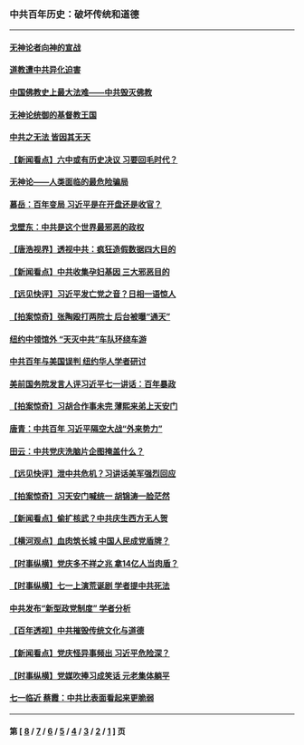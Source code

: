 ### 中共百年历史：破坏传统和道德
---
#### [无神论者向神的宣战](../../pages/nf1176114/n13281535.md?10220430) 
#### [道教遭中共异化迫害](../../pages/nf1176114/n13281463.md?10220430) 
#### [中国佛教史上最大法难——中共毁灭佛教](../../pages/nf1176114/n13281397.md?10220430) 
#### [无神论统御的基督教王国](../../pages/nf1176114/n13281280.md?10220430) 
#### [中共之无法 皆因其无天](../../pages/nf1176114/n13281088.md?10220430) 
#### [【新闻看点】六中或有历史决议 习要回毛时代？](../../pages/nf1176114/n13222895.md?10220430) 
#### [无神论——人类面临的最危险骗局](../../pages/nf1176114/n13196137.md?10220430) 
#### [慕岳：百年变局 习近平是在开盘还是收官？](../../pages/nf1176114/n13206516.md?10220430) 
#### [戈壁东：中共是这个世界最邪恶的政权](../../pages/nf1176114/n13085641.md?10220430) 
#### [【唐浩视界】透视中共：疯狂造假数据四大目的](../../pages/nf1176114/n13080590.md?10220430) 
#### [【新闻看点】中共收集孕妇基因 三大邪恶目的](../../pages/nf1176114/n13077182.md?10220430) 
#### [【远见快评】习近平发亡党之音？日相一语惊人](../../pages/nf1176114/n13074809.md?10220430) 
#### [【拍案惊奇】张陶殴打两院士 后台被曝“通天”](../../pages/nf1176114/n13070496.md?10220430) 
#### [纽约中领馆外 “天灭中共”车队环绕车游](../../pages/nf1176114/n13070693.md?10220430) 
#### [中共百年与美国误判 纽约华人学者研讨](../../pages/nf1176114/n13067969.md?10220430) 
#### [美前国务院发言人评习近平七一讲话：百年暴政](../../pages/nf1176114/n13066986.md?10220430) 
#### [【拍案惊奇】习胡合作事未完 薄熙来弟上天安门](../../pages/nf1176114/n13065867.md?10220430) 
#### [唐青：中共百年 习近平隔空大战“外来势力”](../../pages/nf1176114/n13065976.md?10220430) 
#### [田云：中共党庆洗脑片企图掩盖什么？](../../pages/nf1176114/n13064395.md?10220430) 
#### [【远见快评】泄中共危机？习讲话美军强烈回应](../../pages/nf1176114/n13064269.md?10220430) 
#### [【拍案惊奇】习天安门喊统一 胡锦涛一脸茫然](../../pages/nf1176114/n13063233.md?10220430) 
#### [【新闻看点】偷扩核武？中共庆生西方无人贺](../../pages/nf1176114/n13061263.md?10220430) 
#### [【横河观点】血肉筑长城 中国人民成党盾牌？](../../pages/nf1176114/n13061779.md?10220430) 
#### [【时事纵横】党庆多不祥之兆 拿14亿人当肉盾？](../../pages/nf1176114/n13061709.md?10220430) 
#### [【时事纵横】七一上演荒诞剧 学者提中共死法](../../pages/nf1176114/n13058990.md?10220430) 
#### [中共发布“新型政党制度” 学者分析](../../pages/nf1176114/n13056354.md?10220430) 
#### [【百年透视】中共摧毁传统文化与道德](../../pages/nf1176114/n13057253.md?10220430) 
#### [【新闻看点】党庆怪异事频出 习近平危险深？](../../pages/nf1176114/n13056781.md?10220430) 
#### [【时事纵横】党媒吹捧习成笑话 元老集体躺平](../../pages/nf1176114/n13056792.md?10220430) 
#### [七一临近 蔡霞：中共比表面看起来更脆弱](../../pages/nf1176114/n13056418.md?10220430) 

---
#### 第 [ [8](./8.md?10220430) / [7](./7.md?10220430) / [6](./6.md?10220430) / [5](./5.md?10220430) / [4](./4.md?10220430) / [3](./3.md?10220430) / [2](./2.md?10220430) / [1](./1.md?10220430) ] 页
